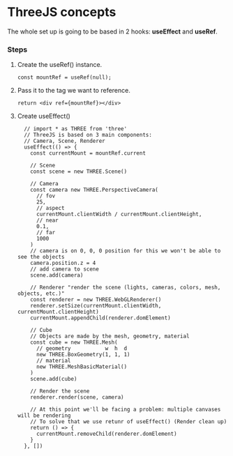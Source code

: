 
# ThreeJS concepts

The whole set up is going to be based in 2 hooks: **useEffect** and **useRef**.

### Steps

1. Create the useRef() instance.

    `const mountRef = useRef(null);`

2. Pass it to the tag we want to reference.

    `return <div ref={mountRef}></div>`

3. Create useEffect()

    ```
      // import * as THREE from 'three'
      // ThreeJS is based on 3 main components:
      // Camera, Scene, Renderer
      useEffect(() => {
        const currentMount = mountRef.current

        // Scene
        const scene = new THREE.Scene()

        // Camera
        const camera new THREE.PerspectiveCamera(
          // fov
          25,
          // aspect
          currentMount.clientWidth / currentMount.clientHeight,
          // near
          0.1,
          // far
          1000
        )
        // camera is on 0, 0, 0 position for this we won't be able to see the objects
        camera.position.z = 4
        // add camera to scene
        scene.add(camera)

        // Renderer "render the scene (lights, cameras, colors, mesh, objects, etc.)"
        const renderer = new THREE.WebGLRenderer()
        renderer.setSize(currentMount.clientWidth, currentMount.clientHeight)
        currentMount.appendChild(renderer.domElement)

        // Cube
        // Objects are made by the mesh, geometry, material
        const cube = new THREE.Mesh(
          // geometry           w  h  d
          new THREE.BoxGeometry(1, 1, 1)
          // material
          new THREE.MeshBasicMaterial()
        )
        scene.add(cube)

        // Render the scene
        renderer.render(scene, camera)

        // At this point we'll be facing a problem: multiple canvases will be rendering
        // To solve that we use retunr of useEffect() (Render clean up)
        return () => {
          currentMount.removeChild(renderer.domElement)
        }
      }, [])
    ```